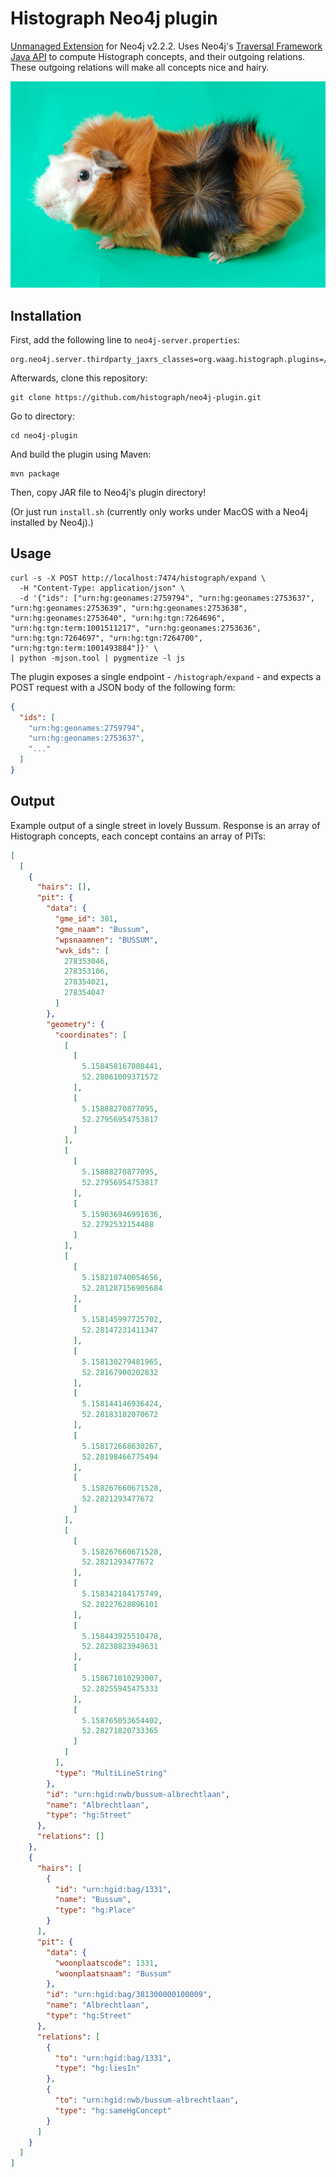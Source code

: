 # Histograph Neo4j plugin

[Unmanaged Extension](http://neo4j.com/docs/stable/server-unmanaged-extensions.html) for Neo4j v2.2.2. Uses Neo4j's [Traversal Framework Java API](http://neo4j.com/docs/stable/tutorial-traversal-java-api.html) to compute Histograph concepts, and their outgoing relations. These outgoing relations will make all concepts nice and hairy.

![](cavia.jpg)

## Installation

First, add the following line to `neo4j-server.properties`:

    org.neo4j.server.thirdparty_jaxrs_classes=org.waag.histograph.plugins=/histograph

Afterwards, clone this repository:

    git clone https://github.com/histograph/neo4j-plugin.git

Go to directory:

    cd neo4j-plugin

And build the plugin using Maven:

    mvn package

Then, copy JAR file to Neo4j's plugin directory!

(Or just run `install.sh` (currently only works under MacOS with a Neo4j installed by Neo4j).)

## Usage

    curl -s -X POST http://localhost:7474/histograph/expand \
      -H "Content-Type: application/json" \
      -d '{"ids": ["urn:hg:geonames:2759794", "urn:hg:geonames:2753637", "urn:hg:geonames:2753639", "urn:hg:geonames:2753638", "urn:hg:geonames:2753640", "urn:hg:tgn:7264696", "urn:hg:tgn:term:1001511217", "urn:hg:geonames:2753636", "urn:hg:tgn:7264697", "urn:hg:tgn:7264700", "urn:hg:tgn:term:1001493884"]}' \
    | python -mjson.tool | pygmentize -l js

The plugin exposes a single endpoint - `/histograph/expand` - and expects a POST request with a JSON body of the following form:

```json
{
  "ids": [
    "urn:hg:geonames:2759794",
    "urn:hg:geonames:2753637",
    "..."
  ]
}
```

## Output

Example output of a single street in lovely Bussum. Response is an array of Histograph concepts, each concept contains an array of PITs:

```json
[
  [
    {
      "hairs": [],
      "pit": {
        "data": {
          "gme_id": 381,
          "gme_naam": "Bussum",
          "wpsnaamnen": "BUSSUM",
          "wvk_ids": [
            278353046,
            278353106,
            278354021,
            278354047
          ]
        },
        "geometry": {
          "coordinates": [
            [
              [
                5.158458167008441,
                52.28061009371572
              ],
              [
                5.15888270877095,
                52.27956954753817
              ]
            ],
            [
              [
                5.15888270877095,
                52.27956954753817
              ],
              [
                5.159036946991636,
                52.2792532154488
              ]
            ],
            [
              [
                5.158210740054656,
                52.281287156905684
              ],
              [
                5.158145997725702,
                52.28147231411347
              ],
              [
                5.158130279481965,
                52.28167900202832
              ],
              [
                5.158144146936424,
                52.28183182070672
              ],
              [
                5.158172668630267,
                52.28198466775494
              ],
              [
                5.158267660671528,
                52.2821293477672
              ]
            ],
            [
              [
                5.158267660671528,
                52.2821293477672
              ],
              [
                5.158342184175749,
                52.28227628896101
              ],
              [
                5.158443925510478,
                52.28238823949631
              ],
              [
                5.158671010293007,
                52.28255945475333
              ],
              [
                5.158765053654402,
                52.28271820733365
              ]
            ]
          ],
          "type": "MultiLineString"
        },
        "id": "urn:hgid:nwb/bussum-albrechtlaan",
        "name": "Albrechtlaan",
        "type": "hg:Street"
      },
      "relations": []
    },
    {
      "hairs": [
        {
          "id": "urn:hgid:bag/1331",
          "name": "Bussum",
          "type": "hg:Place"
        }
      ],
      "pit": {
        "data": {
          "woonplaatscode": 1331,
          "woonplaatsnaam": "Bussum"
        },
        "id": "urn:hgid:bag/381300000100009",
        "name": "Albrechtlaan",
        "type": "hg:Street"
      },
      "relations": [
        {
          "to": "urn:hgid:bag/1331",
          "type": "hg:liesIn"
        },
        {
          "to": "urn:hgid:nwb/bussum-albrechtlaan",
          "type": "hg:sameHgConcept"
        }
      ]
    }
  ]
]
```

